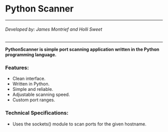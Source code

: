 # Python Scanner
___
###### Developed by: James Montrief and Holli Sweet
___

**PythonScanner is simple port scanning application written in the Python programming language.**

### Features:

- Clean interface.
- Written in Python.
- Simple and reliable.
- Adjustable scanning speed.
- Custom port ranges.

### Technical Specifications:

- Uses the sockets() module to scan ports for the given hostname.

